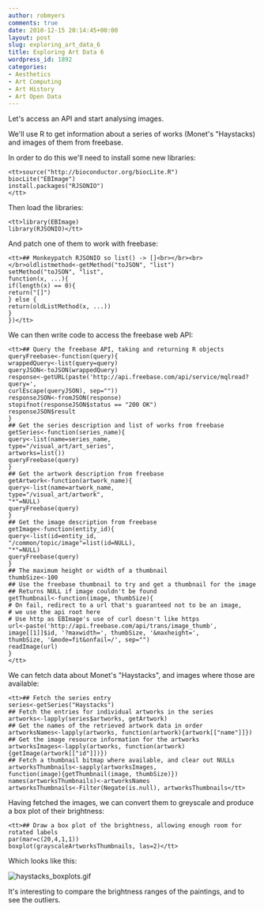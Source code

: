 ```yaml
---
author: robmyers
comments: true
date: 2010-12-15 20:14:45+00:00
layout: post
slug: exploring_art_data_6
title: Exploring Art Data 6
wordpress_id: 1892
categories:
- Aesthetics
- Art Computing
- Art History
- Art Open Data
---
```


Let's access an API and start analysing images.  
  
We'll use R to get information about a series of works (Monet's "Haystacks) and images of them from freebase.  
  
In order to do this we'll need to install some new libraries:  
  


    
    <tt>source("http://bioconductor.org/biocLite.R")
    biocLite("EBImage")
    install.packages("RJSONIO")
    </tt>


Then load the libraries:  
  


    
    <tt>library(EBImage)
    library(RJSONIO)</tt>


And patch one of them to work with freebase:  
  


    
    <tt>## Monkeypatch RJSONIO so list() -> []<br></br><br></br>oldlistmethod<-getMethod("toJSON", "list")
    setMethod("toJSON", "list",
    function(x, ...){
    if(length(x) == 0){
    return("[]")
    } else {
    return(oldListMethod(x, ...))
    }
    })</tt>


We can then write code to access the freebase web API:  
  


    
    <tt>## Query the freebase API, taking and returning R objects
    queryFreebase<-function(query){
    wrappedQuery<-list(query=query)
    queryJSON<-toJSON(wrappedQuery)
    response<-getURL(paste('http://api.freebase.com/api/service/mqlread?query=',
    curlEscape(queryJSON), sep=""))
    responseJSON<-fromJSON(response)
    stopifnot(responseJSON$status == "200 OK")
    responseJSON$result
    }
    ## Get the series description and list of works from freebase
    getSeries<-function(series_name){
    query<-list(name=series_name,
    type="/visual_art/art_series",
    artworks=list())
    queryFreebase(query)
    }
    ## Get the artwork description from freebase
    getArtwork<-function(artwork_name){
    query<-list(name=artwork_name,
    type="/visual_art/artwork",
    "*"=NULL)
    queryFreebase(query)
    }
    ## Get the image description from freebase
    getImage<-function(entity_id){
    query<-list(id=entity_id,
    "/common/topic/image"=list(id=NULL),
    "*"=NULL)
    queryFreebase(query)
    }
    ## The maximum height or width of a thumbnail
    thumbSize<-100
    ## Use the freebase thumbnail to try and get a thumbnail for the image
    ## Returns NULL if image couldn't be found
    getThumbnail<-function(image, thumbSize){
    # On fail, redirect to a url that's guaranteed not to be an image,
    # we use the api root here
    # Use http as EBImage's use of curl doesn't like https
    url<-paste('http://api.freebase.com/api/trans/image_thumb',
    image[[1]]$id, '?maxwidth=', thumbSize, '&maxheight=',
    thumbSize, '&mode=fit&onfail=/', sep="")
    readImage(url)
    }
    </tt>

We can fetch data about Monet's "Haystacks", and images where those are available:  
  


    
    <tt>## Fetch the series entry
    series<-getSeries("Haystacks")
    ## Fetch the entries for individual artworks in the series
    artworks<-lapply(series$artworks, getArtwork)
    ## Get the names of the retrieved artwork data in order
    artworksNames<-lapply(artworks, function(artwork){artwork[["name"]]})
    ## Get the image resource information for the artworks
    artworksImages<-lapply(artworks, function(artwork){getImage(artwork[["id"]])})
    ## Fetch a thumbnail bitmap where available, and clear out NULLs
    artworksThumbnails<-sapply(artworksImages,
    function(image){getThumbnail(image, thumbSize)})
    names(artworksThumbnails)<-artworksNames
    artworksThumbnails<-Filter(Negate(is.null), artworksThumbnails</tt>

  

Having fetched the images, we can convert them to greyscale and produce a box plot of their brightness:  
  


    
    <tt>## Draw a box plot of the brightness, allowing enough room for rotated labels
    par(mar=c(20,4,1,1))
    boxplot(grayscaleArtworksThumbnails, las=2)</tt>

Which looks like this:  
  
![haystacks_boxplots.gif](/weblog/2010/12/15/haystacks_boxplots.gif)  


It's interesting to compare the brightness ranges of the paintings, and to see the outliers.  




